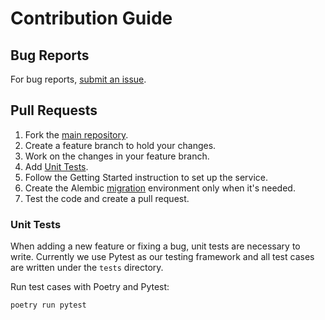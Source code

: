 # Contribution Guide

## Bug Reports

For bug reports, [submit an issue](https://github.com/PilotDataPlatform/audit-trail/issues).

## Pull Requests

1. Fork the [main repository](https://github.com/PilotDataPlatform/audit-trail.git).
2. Create a feature branch to hold your changes.
3. Work on the changes in your feature branch.
4. Add [Unit Tests](#unit-tests).
5. Follow the Getting Started instruction to set up the service.
6. Create the Alembic [migration](#migrations) environment only when it's needed.
7. Test the code and create a pull request.

### Unit Tests

When adding a new feature or fixing a bug, unit tests are necessary to write. Currently we use Pytest as our testing framework and all test cases are written under the `tests` directory.

Run test cases with Poetry and Pytest:
```
poetry run pytest
```
